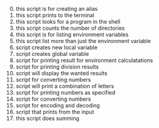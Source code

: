 0. this script is for creating an alias
1. this script prints to the terminal
2. this script looks for a program in the shell
3. this script counts the number of directories
4. this script is for listing environment variables
5. this script list more than just the environment variable
6. script creates new local variable
7. script creates global variable
8. script for printing result for environment calculatations
9. script for printing division results
10. script will display the wanted results
11. script for converting numbers
12. script will print a combination of letters
13. script for printing numbers as specified
14. script for converting numbers
15. script for encoding and decoding
16. script that prints from the input
17. this script does summing
